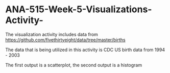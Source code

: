 # ANA-515-Week-5-Visualizations-Activity-

The visualization activity includes data from https://github.com/fivethirtyeight/data/tree/master/births

The data that is being utilized in this activity is CDC US birth data from 1994 - 2003

The first output is a scatterplot, the second output is a histogram

